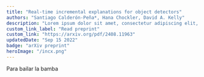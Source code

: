 ```yaml
---
title: "Real-time incremental explanations for object detectors"
authors: "Santiago Calderón-Peña*, Hana Chockler, David A. Kelly"
description: "Lorem ipsum dolor sit amet, consectetur adipiscing elit, sed do eiusmod tempor incididunt ut labore et dolore magna aliqua."
custom_link_label: "Read preprint"
custom_link: "https://arxiv.org/pdf/2408.11963"
updatedDate: "Sep 15 2022"
badge: "arXiv preprint"
heroImage: "/incx.png"
---
```


Para bailar la bamba